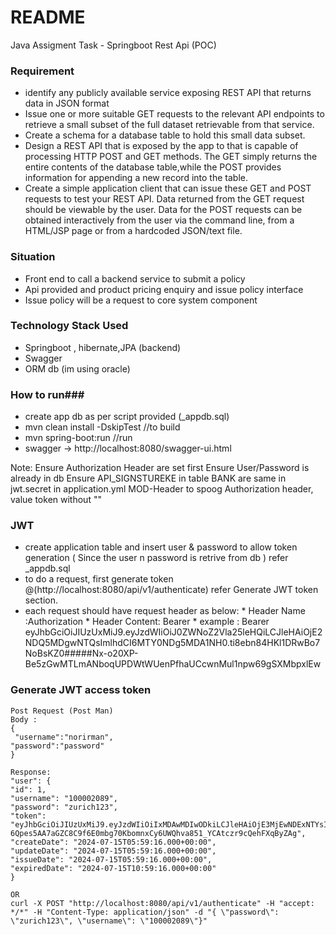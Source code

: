 # README #
Java Assigment Task -  Springboot Rest Api (POC)

### Requirement ###
 
 * identify any publicly available service exposing REST API that returns data in JSON format
 * Issue one or more suitable GET requests to the relevant API endpoints to retrieve a small subset of the full dataset retrievable from that service.
 * Create a schema for a database table to hold this small data subset.
 * Design a REST API that is exposed by the app to that is capable of processing HTTP POST and GET methods. The GET simply returns the entire contents of the database table,while the POST provides information for appending a new record into the table.
 * Create a simple application client that can issue these GET and POST requests to test your REST API. Data returned from the GET request should be viewable by the user. Data for the POST requests can be obtained interactively from the user via the command line, from a HTML/JSP page or from a hardcoded JSON/text file.

### Situation ###

* Front end to call a backend service to submit a policy
* Api provided and product pricing enquiry and issue policy interface
* Issue policy will be a request to core system component


### Technology Stack Used ###

* Springboot , hibernate,JPA (backend)
* Swagger
* ORM db (im using oracle)


### How to run###

* create app db as per script provided (_appdb.sql)
* mvn clean install -DskipTest //to build
* mvn spring-boot:run  //run
* swagger -> http://localhost:8080/swagger-ui.html



Note: 
Ensure Authorization Header are set first
Ensure User/Password is already in db
Ensure API_SIGNSTUREKE in table BANK are same in jwt.secret in application.yml
MOD-Header to spoog Authorization header, value token without "<content>"

### JWT ###
* create application table and insert user & password to allow token generation ( Since the user n password is retrive from db ) refer _appdb.sql
* to do a request, first generate token @(http://localhost:8080/api/v1/authenticate) refer Generate JWT token section.
* each request should have request header as below:
              * Header Name :Authorization
              * Header Content: Bearer <jwt token generate>
              * example :
              Bearer eyJhbGciOiJIUzUxMiJ9.eyJzdWIiOiJ0ZWNoZ2Vla25leHQiLCJleHAiOjE2NDQ5MDgwNTQsImlhdCI6MTY0NDg5MDA1NH0.ti8ebn84HKl1DRwBo7NoBsKZ0#####Nx-o20XP-   Be5zGwMTLmANboqUPDWtWUenPfhaUCcwnMul1npw69gSXMbpxlEw

### Generate JWT access token ###
    Post Request (Post Man)
    Body :
    {
     "username":"norirman",
    "password":"password"
    }
    
    Response:
    "user": {
    "id": 1,
    "username": "100002089",
    "password": "zurich123",
    "token": "eyJhbGciOiJIUzUxMiJ9.eyJzdWIiOiIxMDAwMDIwODkiLCJleHAiOjE3MjEwNDExNTYsImlhdCI6MTcyMTAyMzE1Nn0.sbdK_NXpOcLUSzVOJs9D0-6Qpes5AA7aGZC8C9f6E0mbg70KbomnxCy6UWQhva851_YCAtczr9cQehFXqByZAg",
    "createDate": "2024-07-15T05:59:16.000+00:00",
    "updateDate": "2024-07-15T05:59:16.000+00:00",
    "issueDate": "2024-07-15T05:59:16.000+00:00",
    "expiredDate": "2024-07-15T10:59:16.000+00:00"
    }
  
    OR
    curl -X POST "http://localhost:8080/api/v1/authenticate" -H "accept: */*" -H "Content-Type: application/json" -d "{ \"password\": \"zurich123\", \"username\": \"100002089\"}"
    





